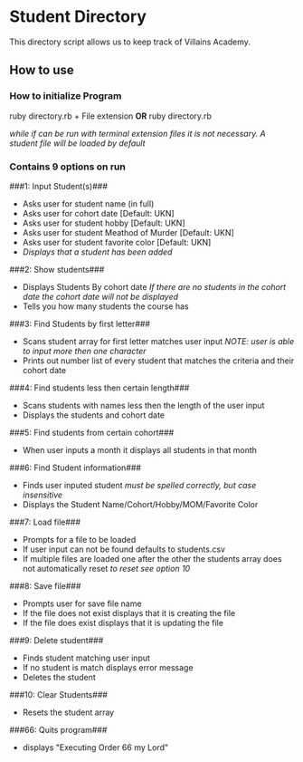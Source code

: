# Student Directory #

This directory script allows us to keep track of Villains Academy.

## How to use ##

### How to initialize Program ###
ruby directory.rb + File extension **OR** ruby directory.rb

*while if can be run with terminal extension files it is not necessary. A student file will be loaded by default*

### Contains 9 options on run ###

###1: Input Student(s)###
  - Asks user for student name (in full)
  - Asks user for cohort date  [Default: UKN]
  - Asks user for student hobby [Default: UKN]
  - Asks user for student Meathod of Murder [Default: UKN]
  - Asks user for student favorite color [Default: UKN]
  - *Displays that a student has been added*

###2: Show students###
  - Displays Students By cohort date
    *If there are no students in the cohort date the cohort date will not be displayed*
  - Tells you how many students the course has

###3: Find Students by first letter###
  - Scans student array for first letter matches user input *NOTE: user is able to input more then one character*
  - Prints out number list of every student that matches the criteria and their cohort date

###4: Find students less then certain length###
  - Scans students with names less then the length of the user input
  - Displays the students and cohort date

###5: Find students from certain cohort###
  - When user inputs a month it displays all students in that month

###6: Find Student information###
  - Finds user inputed student *must be spelled correctly, but case insensitive*
  - Displays the Student Name/Cohort/Hobby/MOM/Favorite Color

###7: Load file###
  - Prompts for a file to be loaded
  - If user input can not be found defaults to students.csv
  - If multiple files are loaded one after the other the students array does not automatically reset *to reset see option 10*

###8: Save file###
  - Prompts user for save file name
  - If the file does not exist displays that it is creating the file
  - If the file does exist displays that it is updating the file

###9: Delete student###
  - Finds student matching user input
  - If no student is match displays error message
  - Deletes the student

###10: Clear Students###
  - Resets the student array

###66: Quits program###
  - displays "Executing Order 66 my Lord"
